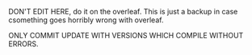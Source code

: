 DON'T EDIT HERE, do it on the overleaf. This is just a backup in case csomething goes horribly wrong with overleaf.

ONLY COMMIT UPDATE WITH VERSIONS WHICH COMPILE WITHOUT ERRORS.
